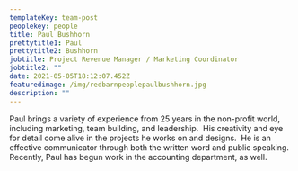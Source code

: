 ```yaml
---
templateKey: team-post
peoplekey: people
title: Paul Bushhorn
prettytitle1: Paul
prettytitle2: Bushhorn
jobtitle: Project Revenue Manager / Marketing Coordinator
jobtitle2: ""
date: 2021-05-05T18:12:07.452Z
featuredimage: /img/redbarnpeoplepaulbushhorn.jpg
description: ""
---
```


<!--StartFragment-->

Paul brings a variety of experience from 25 years in the non-profit world, including marketing, team building, and leadership.  His creativity and eye for detail come alive in the projects he works on and designs.  He is an effective communicator through both the written word and public speaking. Recently, Paul has begun work in the accounting department, as well.

<!--EndFragment-->
